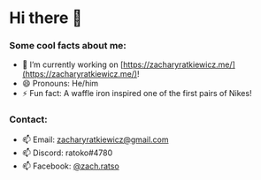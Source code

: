 # Hi there 👋

### Some cool facts about me: 

- 🔭 I’m currently working on [https://zacharyratkiewicz.me/](https://zacharyratkiewicz.me/)!
- 😄 Pronouns: He/him
- ⚡ Fun fact: A waffle iron inspired one of the first pairs of Nikes!

### Contact:

- 📫 Email: [zacharyratkiewicz@gmail.com](mailto:zacharyratkiewicz@gmail.com)
- 📫 Discord: ratoko#4780
- 📫 Facebook: [@zach.ratso](https://www.facebook.com/zach.ratso)
